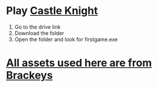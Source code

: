 # Play [Castle Knight](https://drive.google.com/drive/folders/11BA5SPk6yNys49PJjBMTZ9LW_CgMVSH7?usp=drive_link)
1. Go to the drive link
2. Download the folder
3. Open the folder and look for firstgame.exe
# [All assets used here are from Brackeys](https://www.youtube.com/watch?v=LOhfqjmasi0)
